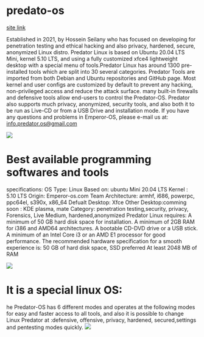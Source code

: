 # predato-os
[site link](http://predator-os.com/)

Established in 2021, by Hossein Seilany who has focused on developing for penetration testing and ethical hacking and also privacy, hardened, secure, anonymized Linux distro.
Predator Linux is based on Ubuntu 20.04 LTS  Mini, kernel 5.10 LTS, and using a fully customized xfce4 lightweight desktop with a special menu of tools.Predator Linux has around 1300 pre-installed tools which are split into 30 several categories. Predator Tools are imported from both Debian and Ubuntu repositories and GitHub page. Most kernel and user configs are customized by default to prevent any hacking, non-privileged access and reduce the attack surface. many built-in firewalls and defensive tools allow end-users to control the Predator-OS. Predator also supports much privacy, anonymized, security tools, and also both it to be run as Live-CD or from a USB Drive and installation mode.
If you have any questions and problems in Emperor-OS, please e-mail us at:
info.predator.os@gmail.com


<img src="https://github.com/hosseinseilani/predator-os/blob/main/offensiveMode.PNG">

# Best available programming softwares and tools
 
 specifications:
		OS Type: Linux
		Based on: ubuntu Mini 20.04 LTS 
		Kernel : 5.10 LTS
		Origin: Emperor-os.com  Team 
			Architecture: armhf, i686, powerpc, ppc64el, s390x, x86_64 
			Defualt Desktop: Xfce
			Other Desktop:comming soon : KDE plasma, mate
			Category: penetration testing,security, privacy, Forensics, Live Medium, hardened,anonymized
		 Predator Linux requires:
			A minimum of 50 GB hard disk space for installation.
			A minimum of 2GB RAM for i386 and AMD64 architectures.
		A bootable CD-DVD drive or a USB stick.
			A minimum of an Intel Core i3 or an AMD E1 processor
		for good performance.
		The recommended hardware specification for a smooth experience is:
			50 GB of hard disk space, SSD preferred
			At least 2048 MB of RAM
 
<img src="https://github.com/hosseinseilani/predator-os/blob/main/offensiveMode.PNG">

# It is a special linux OS:
 he Predator-OS has 6 different modes and operates at the following modes for easy and faster access to all tools, and also it is possible to change Linux Predator at :defensive, offensive, privacy, hardened, secured,settings  and pentesting modes quickly.
<img src="https://github.com/hosseinseilani/emperor-os/blob/master/screenshots/login%20window.PNG">
